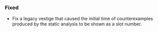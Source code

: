 <!--
A new scriv changelog fragment.

Uncomment the section that is right (remove the HTML comment wrapper).
-->

<!--
### Removed

- A bullet item for the Removed category.

-->
<!--
### Added

- A bullet item for the Added category.

-->
<!--
### Changed

- A bullet item for the Changed category.

-->
<!--
### Deprecated

- A bullet item for the Deprecated category.

-->

### Fixed

- Fix a legacy vestige that caused the initial time of counterexamples produced by the static analysis to be shown as a slot number.


<!--
### Security

- A bullet item for the Security category.

-->
